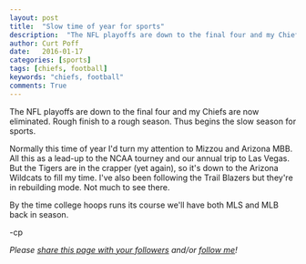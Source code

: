 ```yaml
---
layout: post
title:  "Slow time of year for sports"
description:  "The NFL playoffs are down to the final four and my Chiefs are now eliminated. Rough finish to a rough season. Thus begins the slow season for sports."
author: Curt Poff
date:   2016-01-17
categories: [sports]
tags: [chiefs, football]
keywords: "chiefs, football"
comments: True
---
```


The NFL playoffs are down to the final four and my Chiefs are now eliminated. Rough finish to a rough season. Thus begins the slow season for sports.

<!--more-->

Normally this time of year I'd turn my attention to Mizzou and Arizona MBB. All this as a lead-up to the NCAA tourney and our annual trip to Las Vegas. But the Tigers are in the crapper (yet again), so it's down to the Arizona Wildcats to fill my time. I've also been following the Trail Blazers but they're in rebuilding mode. Not much to see there.

By the time college hoops runs its course we'll have both MLS and MLB back in season. 

-cp

*Please
<a href="https://twitter.com/intent/tweet?url={{ site.production_url }}{{ page.url }}&text={{ page.title }}&via=cpoff" 
   target="_blank">
  share this page with your followers</a> 
and/or 
<a href="https://twitter.com/cpoff">
  follow me</a>!*